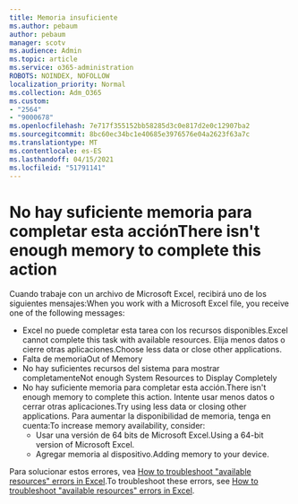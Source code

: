 ```yaml
---
title: Memoria insuficiente
ms.author: pebaum
author: pebaum
manager: scotv
ms.audience: Admin
ms.topic: article
ms.service: o365-administration
ROBOTS: NOINDEX, NOFOLLOW
localization_priority: Normal
ms.collection: Adm_O365
ms.custom:
- "2564"
- "9000678"
ms.openlocfilehash: 7e717f355152bb58285d3c0e817d2e0c12907ba2
ms.sourcegitcommit: 8bc60ec34bc1e40685e3976576e04a2623f63a7c
ms.translationtype: MT
ms.contentlocale: es-ES
ms.lasthandoff: 04/15/2021
ms.locfileid: "51791141"
---
```

# <a name="there-isnt-enough-memory-to-complete-this-action"></a><span data-ttu-id="96aa2-102">No hay suficiente memoria para completar esta acción</span><span class="sxs-lookup"><span data-stu-id="96aa2-102">There isn't enough memory to complete this action</span></span>

<span data-ttu-id="96aa2-103">Cuando trabaje con un archivo de Microsoft Excel, recibirá uno de los siguientes mensajes:</span><span class="sxs-lookup"><span data-stu-id="96aa2-103">When you work with a Microsoft Excel file, you receive one of the following messages:</span></span>

- <span data-ttu-id="96aa2-104">Excel no puede completar esta tarea con los recursos disponibles.</span><span class="sxs-lookup"><span data-stu-id="96aa2-104">Excel cannot complete this task with available resources.</span></span> <span data-ttu-id="96aa2-105">Elija menos datos o cierre otras aplicaciones.</span><span class="sxs-lookup"><span data-stu-id="96aa2-105">Choose less data or close other applications.</span></span>
- <span data-ttu-id="96aa2-106">Falta de memoria</span><span class="sxs-lookup"><span data-stu-id="96aa2-106">Out of Memory</span></span>
- <span data-ttu-id="96aa2-107">No hay suficientes recursos del sistema para mostrar completamente</span><span class="sxs-lookup"><span data-stu-id="96aa2-107">Not enough System Resources to Display Completely</span></span>
- <span data-ttu-id="96aa2-108">No hay suficiente memoria para completar esta acción.</span><span class="sxs-lookup"><span data-stu-id="96aa2-108">There isn't enough memory to complete this action.</span></span> <span data-ttu-id="96aa2-109">Intente usar menos datos o cerrar otras aplicaciones.</span><span class="sxs-lookup"><span data-stu-id="96aa2-109">Try using less data or closing other applications.</span></span> <span data-ttu-id="96aa2-110">Para aumentar la disponibilidad de memoria, tenga en cuenta:</span><span class="sxs-lookup"><span data-stu-id="96aa2-110">To increase memory availability, consider:</span></span> 
    - <span data-ttu-id="96aa2-111">Usar una versión de 64 bits de Microsoft Excel.</span><span class="sxs-lookup"><span data-stu-id="96aa2-111">Using a 64-bit version of Microsoft Excel.</span></span>
    - <span data-ttu-id="96aa2-112">Agregar memoria al dispositivo.</span><span class="sxs-lookup"><span data-stu-id="96aa2-112">Adding memory to your device.</span></span>

<span data-ttu-id="96aa2-113">Para solucionar estos errores, vea [How to troubleshoot "available resources" errors in Excel](https://docs.microsoft.com/office/troubleshoot/excel/available-resources-errors).</span><span class="sxs-lookup"><span data-stu-id="96aa2-113">To troubleshoot these errors, see [How to troubleshoot "available resources" errors in Excel](https://docs.microsoft.com/office/troubleshoot/excel/available-resources-errors).</span></span>